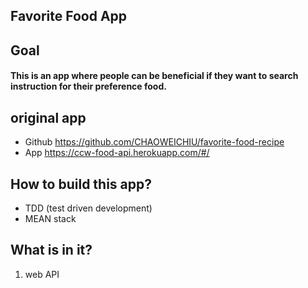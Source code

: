 ## Favorite Food App

## Goal

#### This is an app where people can be beneficial if they want to search instruction for their preference food.

## original app
- Github https://github.com/CHAOWEICHIU/favorite-food-recipe
- App https://ccw-food-api.herokuapp.com/#/

## How to build this app?

- TDD (test driven development) 
- MEAN stack 


## What is in it?

1. web API 